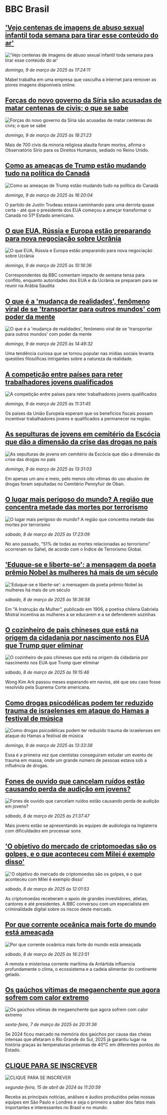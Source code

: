 # BBC Brasil## ['Vejo centenas de imagens de abuso sexual infantil toda semana para tirar esse conteúdo do ar'](https://www.bbc.com/portuguese/articles/cly28eyl891o?at_campaign=githubrss)!['Vejo centenas de imagens de abuso sexual infantil toda semana para tirar esse conteúdo do ar'](https://ichef.bbci.co.uk/ace/standard/240/cpsprodpb/1036/live/c66a9b10-f906-11ef-b5c1-27f306935cb2.png)_domingo, 9 de março de 2025 às 17:24:11_Mabel trabalha em uma empresa que vasculha a internet para remover as piores imagens disponíveis online.## [Forças do novo governo da Síria são acusadas de matar centenas de civis; o que se sabe](https://www.bbc.com/portuguese/articles/c9de6pg9w5qo?at_campaign=githubrss)![Forças do novo governo da Síria são acusadas de matar centenas de civis; o que se sabe](https://ichef.bbci.co.uk/ace/standard/240/cpsprodpb/b23a/live/788923a0-fc88-11ef-896e-d7e7fb1719a4.jpg)_domingo, 9 de março de 2025 às 18:21:23_Mais de 700 civis da minoria religiosa alauíta foram mortos, afirma o Observatório Sírio para os Direitos Humanos, sediado no Reino Unido.## [Como as ameaças de Trump estão mudando tudo na política do Canadá](https://www.bbc.com/portuguese/articles/czed6dd6g1go?at_campaign=githubrss)![Como as ameaças de Trump estão mudando tudo na política do Canadá](https://ichef.bbci.co.uk/ace/standard/240/cpsprodpb/5edd/live/33ce1340-fd02-11ef-896e-d7e7fb1719a4.jpg)_domingo, 9 de março de 2025 às 16:20:04_O partido de Justin Trudeau estava caminhando para uma derrota quase certa - até que o presidente dos EUA começou a ameçar transformar o Canadá no 51º Estado americano.## [O que EUA, Rússia e Europa estão preparando para nova negociação sobre Ucrânia](https://www.bbc.com/portuguese/articles/c62xzkykyg9o?at_campaign=githubrss)![O que EUA, Rússia e Europa estão preparando para nova negociação sobre Ucrânia](https://ichef.bbci.co.uk/ace/standard/240/cpsprodpb/fc0a/live/e5a9d820-fc3e-11ef-8c03-7dfdbeeb2526.jpg)_domingo, 9 de março de 2025 às 10:16:36_Correspondentes da BBC comentam impacto de semana tensa para conflito, enquanto autoridades dos EUA e da Ucrânia se preparam para se reunir na Arábia Saudita## [O que é a 'mudança de realidades', fenômeno viral de se 'transportar para outros mundos' com poder da mente](https://www.bbc.com/portuguese/articles/c62z93d372jo?at_campaign=githubrss)![O que é a 'mudança de realidades', fenômeno viral de se 'transportar para outros mundos' com poder da mente](https://ichef.bbci.co.uk/ace/standard/240/cpsprodpb/1ceb/live/f8ca1250-ea3a-11ef-a015-eba4114b2547.jpg)_domingo, 9 de março de 2025 às 14:49:32_Uma tendência curiosa que se tornou popular nas mídias sociais levanta questões filosóficas intrigantes sobre a natureza da realidade.## [A competição entre países para reter trabalhadores jovens qualificados](https://www.bbc.com/portuguese/articles/c70ezw33j1zo?at_campaign=githubrss)![A competição entre países para reter trabalhadores jovens qualificados](https://ichef.bbci.co.uk/ace/standard/240/cpsprodpb/7be1/live/f481b5b0-be05-11ef-97a7-0ff098912783.jpg)_domingo, 9 de março de 2025 às 11:31:45_Os países da União Europeia esperam que os benefícios fiscais possam incentivar trabalhadores jovens e qualificados a permanecer na região.## [As sepulturas de jovens em cemitério da Escócia que dão a dimensão da crise das drogas no país](https://www.bbc.com/portuguese/articles/c3rnlw9q787o?at_campaign=githubrss)![As sepulturas de jovens em cemitério da Escócia que dão a dimensão da crise das drogas no país](https://ichef.bbci.co.uk/ace/standard/240/cpsprodpb/2290/live/4f8efbd0-ef1f-11ef-a819-277e390a7a08.jpg)_domingo, 9 de março de 2025 às 13:31:03_Em apenas um ano e meio, pelo menos oito vítimas do uso abusivo de drogas foram sepultadas no Cemitério Pennyfuir de Oban.## [O lugar mais perigoso do mundo? A região que concentra metade das mortes por terrorismo](https://www.bbc.com/portuguese/articles/cx2x0jj21djo?at_campaign=githubrss)![O lugar mais perigoso do mundo? A região que concentra metade das mortes por terrorismo](https://ichef.bbci.co.uk/ace/standard/240/cpsprodpb/507d/live/ed4a5c50-f471-11ef-aeb3-bb556fdec0fe.jpg)_sábado, 8 de março de 2025 às 17:23:09_No ano passado, "51% de todas as mortes relacionadas ao terrorismo” ocorreram no Sahel, de acordo com o Índice de Terrorismo Global.## ['Eduque-se e liberte-se': a mensagem da poeta prêmio Nobel às mulheres há mais de um século](https://www.bbc.com/portuguese/articles/cx2gp602zz8o?at_campaign=githubrss)!['Eduque-se e liberte-se': a mensagem da poeta prêmio Nobel às mulheres há mais de um século](https://ichef.bbci.co.uk/ace/standard/240/cpsprodpb/d88d/live/7521b910-da2a-11ee-96de-47124aad4d6e.jpg)_sábado, 8 de março de 2025 às 18:36:58_Em "A Instrução da Mulher", publicado em 1906, a poetisa chilena Gabriela Mistral incentiva as mulheres a se educarem e a se defenderem sozinhas## [O cozinheiro de pais chineses que está na origem da cidadania por nascimento nos EUA que Trump quer eliminar](https://www.bbc.com/portuguese/articles/c4g7q9zn0l9o?at_campaign=githubrss)![O cozinheiro de pais chineses que está na origem da cidadania por nascimento nos EUA que Trump quer eliminar](https://ichef.bbci.co.uk/ace/standard/240/cpsprodpb/82bd/live/a17f51a0-f178-11ef-9e61-71ee71f26eb1.jpg)_sábado, 8 de março de 2025 às 19:15:46_Wong Kim Ark passou meses esperando em navios, até que seu caso fosse resolvido pela Suprema Corte americana.## [Como drogas psicodélicas podem ter reduzido trauma de israelenses em ataque do Hamas a festival de música](https://www.bbc.com/portuguese/articles/c74k0vw7wr0o?at_campaign=githubrss)![Como drogas psicodélicas podem ter reduzido trauma de israelenses em ataque do Hamas a festival de música](https://ichef.bbci.co.uk/ace/standard/240/cpsprodpb/21cc/live/3ae84270-fab1-11ef-9e61-71ee71f26eb1.jpg)_domingo, 9 de março de 2025 às 13:33:38_Essa é a primeira vez que cientistas conseguiram estudar um evento de trauma em massa, onde um grande número de pessoas estava sob a influência de drogas.## [Fones de ouvido que cancelam ruídos estão causando perda de audição em jovens?](https://www.bbc.com/portuguese/articles/cdjyg0yez03o?at_campaign=githubrss)![Fones de ouvido que cancelam ruídos estão causando perda de audição em jovens?](https://ichef.bbci.co.uk/ace/standard/240/cpsprodpb/1092/live/aa5c7ed0-ea4b-11ef-bc49-67f493a63bc5.jpg)_sábado, 8 de março de 2025 às 21:37:47_Mais jovens estão se apresentando às equipes de audiologia na Inglaterra com dificuldades em processar sons## ['O objetivo do mercado de criptomoedas são os golpes, e o que aconteceu com Milei é exemplo disso'](https://www.bbc.com/portuguese/articles/cqx09gj12zqo?at_campaign=githubrss)!['O objetivo do mercado de criptomoedas são os golpes, e o que aconteceu com Milei é exemplo disso'](https://ichef.bbci.co.uk/ace/standard/240/cpsprodpb/b26f/live/b4018260-f391-11ef-b176-3b0103bf5e53.jpg)_sábado, 8 de março de 2025 às 12:01:53_As criptomoedas receberam o apoio de grandes investidores, atletas, cantores e até presidentes. A BBC conversou com um especialista em criminalidade digital sobre os riscos deste mercado.## [Por que corrente oceânica mais forte do mundo está ameaçada](https://www.bbc.com/portuguese/articles/cdrx60mvr57o?at_campaign=githubrss)![Por que corrente oceânica mais forte do mundo está ameaçada](https://ichef.bbci.co.uk/ace/standard/240/cpsprodpb/494b/live/a0d3c860-fb89-11ef-896e-d7e7fb1719a4.jpg)_sábado, 8 de março de 2025 às 16:23:51_A remota e misteriosa corrente marítima da Antártida influencia profundamente o clima, o ecossistema e a cadeia alimentar do continente gelado.## [Os gaúchos vítimas de megaenchente que agora sofrem com calor extremo](https://www.bbc.com/portuguese/articles/c07zpjn2nnpo?at_campaign=githubrss)![Os gaúchos vítimas de megaenchente que agora sofrem com calor extremo](https://ichef.bbci.co.uk/ace/standard/240/cpsprodpb/62a6/live/e9c3dd00-fb69-11ef-a273-e52c9fc8f09b.jpg)_sexta-feira, 7 de março de 2025 às 20:31:36_Se 2024 ficou marcado na memória dos gaúchos por causa das cheias intensas que afetaram o Rio Grande do Sul, 2025 já garantiu lugar na história graças às temperaturas próximas de 40°C em diferentes pontos do Estado.## [CLIQUE PARA SE INSCREVER](https://bbc.in/3UkB2wH?at_campaign=githubrss)![CLIQUE PARA SE INSCREVER](https://ichef.bbci.co.uk/ace/standard/240/cpsprodpb/45da/live/56e64420-2264-11ef-80aa-699d54c46324.png)_segunda-feira, 15 de abril de 2024 às 11:20:59_Receba as principais notícias, análises e áudios produzidos pelas nossas equipes em São Paulo e Londres e seja o primeiro a saber dos fatos mais importantes e interessantes no Brasil e no mundo.